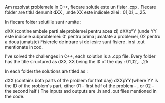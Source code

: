 Am rezolvat problemele in C++, fiecare solutie este un fisier .cpp . Fiecare folder are titlul denumit dXX , unde XX este indicele zilei : 01,02,...,25.

In fiecare folder solutiile sunt numite :

dXX (contine ambele parti ale problemei pentru acea zi)
dXXpYY (unde YY este indicele subproblemei: 01 pentru prima jumatate a problemei, 02 pentru a doua jumatate)
Fisierele de intrare si de iesire sunt fisiere .in si .out mentionate in cod.

I've solved the challenges in C++, each solution is a .cpp file. Every folder has the title structured as dXX, XX being the ID of the day : 01,02,...,25

In each folder the solutions are titled as :

dXX (contains both parts of the problem for that day)
dXXpYY (where YY is the ID of the problem's part, either 01 - first half of the problem - , or 02 - the second half )
The inputs and outputs are .in and .out files mentioned in the code.